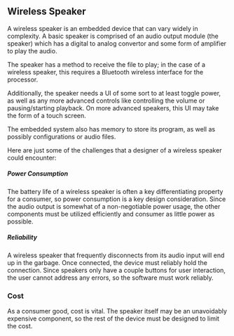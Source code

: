 ## Wireless Speaker

A wireless speaker is an embedded device that can vary widely in complexity.  A basic speaker is comprised of an audio output module (the speaker) which has a digital to analog convertor and some form of amplifier to play the audio.  

The speaker has a method to receive the file to play; in the case of a wireless speaker, this requires a Bluetooth wireless interface for the processor.  

Additionally, the speaker needs a UI of some sort to at least toggle power, as well as any more advanced controls like controlling the volume or pausing/starting playback. On more advanced speakers, this UI may take the form of a touch screen.

The embedded system also has memory to store its program, as well as possibly configurations or audio files.

Here are just some of the challenges that a designer of a wireless speaker could encounter:

 ##### Power Consumption
 The battery life of a wireless speaker is often a key differentiating property for a consumer, so power consumption is a key design consideration. Since the audio output is somewhat of a non-negotiable power usage, the other components must be utilized efficiently and consumer as little power as possible.

 ##### Reliability
 A wireless speaker that frequently disconnects from its audio input will end up in the garbage.  Once connected, the device must reliably hold the connection. Since speakers only have a couple buttons for user interaction, the user cannot address any errors, so the software must work reliably.

 ### Cost
 As a consumer good, cost is vital.  The speaker itself may be an unavoidably expensive component, so the rest of the device must be designed to limit the cost.

